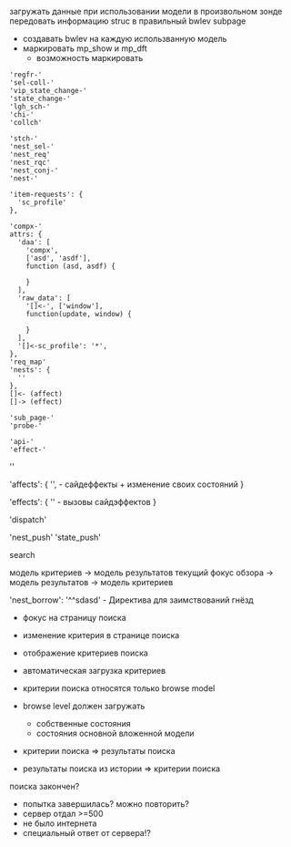 загружать данные при использовании модели в произвольном зонде
  передовать информацию struc в правильный bwlev subpage
  + создавать bwlev на каждую использванную модель
  + маркировать mp_show и mp_dft
    + возможность маркировать


```
'regfr-'
'sel-coll-'
'vip_state_change-'
'state_change-'
'lgh_sch-'
'chi-'
'collch'

'stch-'
'nest_sel-'
'nest_req'
'nest_rqc'
'nest_conj-'
'nest-'

'item-requests': {
  'sc_profile'
},

'compx-'
attrs: {
  'daa': [
    'compx',
    ['asd', 'asdf'],
    function (asd, asdf) {

    }
  ],
  'raw_data': [
    '[]<-', ['window'],
    function(update, window) {

    }
  ],
  '[]<-sc_profile': '*',
},
'req_map'
'nests': {
  ''
},
[]<- (affect)
[]-> (effect)

'sub_page-'
'probe-'

'api-'
'effect-'
```


''

'affects': {
  '', - сайдеффекты + изменение своих состояний
}

'effects': {
  '' - вызовы сайдэффектов
}

'dispatch'


'nest_push'
'state_push'

search

  модель критериев -> модель результатов
  текущий фокус обзора -> модель результатов ->  модель критериев

'nest_borrow': '^^sdasd' - Директива для заимствований гнёзд

  * фокус на страницу поиска
  * изменение критерия в странице поиска
  * отображение критериев поиска
  * автоматическая загрузка критериев
  * критерии поиска относятся только browse model


  * browse level должен загружать
    * собственные состояния
    * состояния основной вложенной модели

  * критерии поиска => результаты поиска
  * результаты поиска из истории => критерии поиска


поиска закончен?
  - попытка завершилась?
можно повторить?
  - сервер отдал >=500
  - не было интернета
  - специальный ответ от сервера!?
